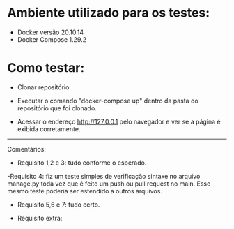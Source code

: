 # Ambiente utilizado para os testes:

- Docker versão 20.10.14
- Docker Compose 1.29.2

# Como testar:
- Clonar repositório.

- Executar o comando "docker-compose up" dentro da pasta do repositório que foi clonado.

- Acessar o endereço http://127.0.0.1 pelo navegador e ver se a página é exibida corretamente.

------------------------------------------------------------------------------
Comentários:

- Requisito 1,2 e 3: tudo conforme o esperado.

-Requisito 4: fiz um teste simples de verificação sintaxe no arquivo manage.py toda vez que é feito um push ou pull request no main. Esse mesmo teste poderia ser estendido a outros arquivos.

- Requisito 5,6 e 7: tudo certo.

- Requisito extra: 

